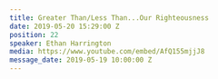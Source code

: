 ```yaml
---
title: Greater Than/Less Than...Our Righteousness
date: 2019-05-20 15:29:00 Z
position: 22
speaker: Ethan Harrington
media: https://www.youtube.com/embed/AfQ155mjjJ8
message_date: 2019-05-19 10:00:00 Z
---
```


